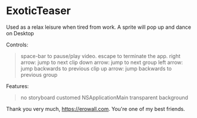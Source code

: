 # ExoticTeaser
Used as a relax leisure when tired from work. A sprite will pop up and dance on Desktop

Controls:
> space-bar to pause/play video.
> escape to terminate the app.
> right arrow: jump to next clip
> down arrow: jump to next group
> left arrow: jump backwards to previous clip
> up arrow: jump backwards to previous group

Features:
> no storyboard
> customed NSApplicationMain
> transparent background

Thank you very much, https://erowall.com. You're one of my best friends.
